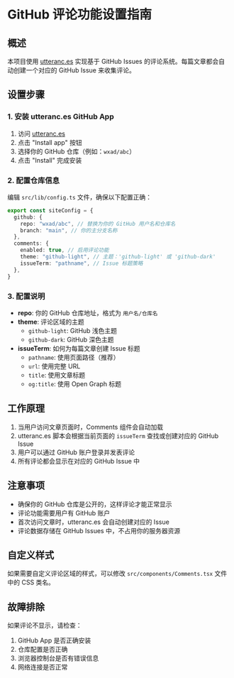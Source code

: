 # GitHub 评论功能设置指南

## 概述

本项目使用 [utteranc.es](https://utteranc.es/) 实现基于 GitHub Issues 的评论系统。每篇文章都会自动创建一个对应的 GitHub Issue 来收集评论。

## 设置步骤

### 1. 安装 utteranc.es GitHub App

1. 访问 [utteranc.es](https://utteranc.es/)
2. 点击 "Install app" 按钮
3. 选择你的 GitHub 仓库（例如：`wxad/abc`）
4. 点击 "Install" 完成安装

### 2. 配置仓库信息

编辑 `src/lib/config.ts` 文件，确保以下配置正确：

```typescript
export const siteConfig = {
  github: {
    repo: "wxad/abc", // 替换为你的 GitHub 用户名和仓库名
    branch: "main", // 你的主分支名称
  },
  comments: {
    enabled: true, // 启用评论功能
    theme: "github-light", // 主题：'github-light' 或 'github-dark'
    issueTerm: "pathname", // Issue 标题策略
  },
}
```

### 3. 配置说明

- **repo**: 你的 GitHub 仓库地址，格式为 `用户名/仓库名`
- **theme**: 评论区域的主题
  - `github-light`: GitHub 浅色主题
  - `github-dark`: GitHub 深色主题
- **issueTerm**: 如何为每篇文章创建 Issue 标题
  - `pathname`: 使用页面路径（推荐）
  - `url`: 使用完整 URL
  - `title`: 使用文章标题
  - `og:title`: 使用 Open Graph 标题

## 工作原理

1. 当用户访问文章页面时，Comments 组件会自动加载
2. utteranc.es 脚本会根据当前页面的 `issueTerm` 查找或创建对应的 GitHub Issue
3. 用户可以通过 GitHub 账户登录并发表评论
4. 所有评论都会显示在对应的 GitHub Issue 中

## 注意事项

- 确保你的 GitHub 仓库是公开的，这样评论才能正常显示
- 评论功能需要用户有 GitHub 账户
- 首次访问文章时，utteranc.es 会自动创建对应的 Issue
- 评论数据存储在 GitHub Issues 中，不占用你的服务器资源

## 自定义样式

如果需要自定义评论区域的样式，可以修改 `src/components/Comments.tsx` 文件中的 CSS 类名。

## 故障排除

如果评论不显示，请检查：

1. GitHub App 是否正确安装
2. 仓库配置是否正确
3. 浏览器控制台是否有错误信息
4. 网络连接是否正常
